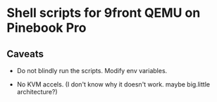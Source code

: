 # Shell scripts for 9front QEMU on Pinebook Pro

## Caveats

- Do not blindly run the scripts. Modify env variables.

- No KVM accels. (I don't know why it doesn't work. maybe big.little architecture?)

